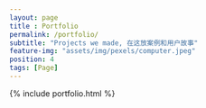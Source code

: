 ```yaml
--- 
layout: page
title : Portfolio 
permalink: /portfolio/
subtitle: "Projects we made, 在这放案例和用户故事" 
feature-img: "assets/img/pexels/computer.jpeg"
position: 4
tags: [Page]
---
```


{% include portfolio.html %}
